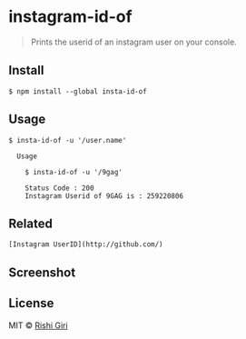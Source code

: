 # instagram-id-of

> Prints the userid of an instagram user on your console.

## Install

```
$ npm install --global insta-id-of
```

## Usage

```
$ insta-id-of -u '/user.name'

  Usage

    $ insta-id-of -u '/9gag'

    Status Code : 200
    Instagram Userid of 9GAG is : 259220806

```

## Related 

	[Instagram UserID](http://github.com/)

## Screenshot


## License

MIT © [Rishi Giri](http://rishigiri.com)
